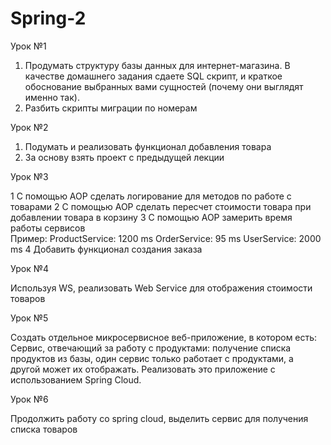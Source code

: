 # Spring-2
Урок №1
1. Продумать структуру базы данных для интернет-магазина. В качестве домашнего задания
   сдаете SQL скрипт, и краткое обоснование выбранных вами сущностей (почему они выглядят
   именно так).
2. Разбить скрипты миграции по номерам

Урок №2
1. Подумать и реализовать функционал добавления товара
2. За основу взять проект с предыдущей лекции

Урок №3

1 С помощью AOP cделать логирование для методов по работе с товарами
2 С помощью AOP cделать переcчет стоимости товара при добавлении товара в корзину
3 С помощью AOP замерить время работы сервисов     
      Пример:
         ProductService: 1200 ms
         OrderService: 95 ms
         UserService: 2000 ms
4 Добавить функционал создания заказа

Урок №4

Используя WS, реализовать Web Service для отображения стоимости товаров

Урок №5

Создать отдельное микросервисное веб-приложение, в котором есть:
 Сервис, отвечающий за работу с продуктами: получение списка продуктов из базы,
 один сервис только работает с продуктами, а другой может их отображать. Реализовать это приложение с использованием Spring Cloud.
 
 Урок №6
 
Продолжить работу со spring cloud, выделить сервис для получения списка товаров

